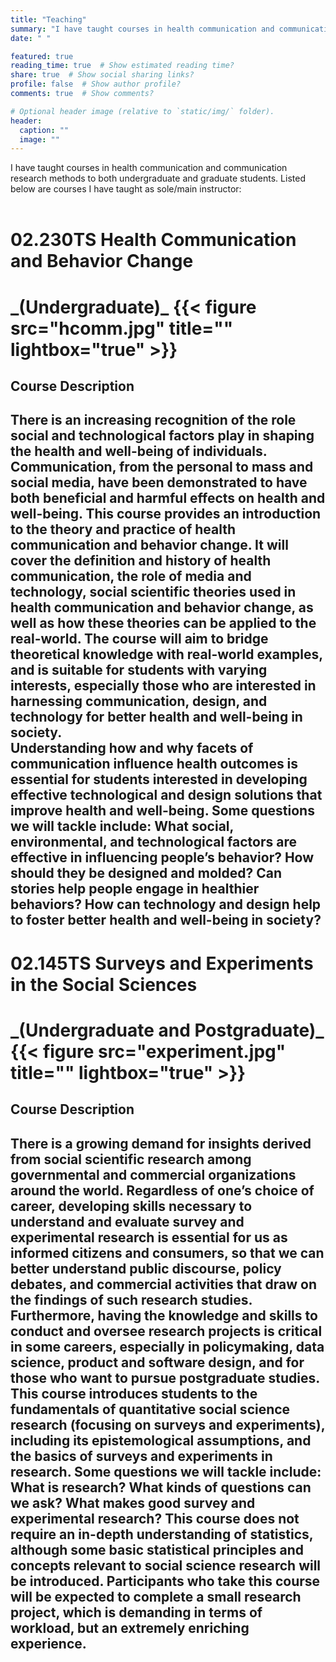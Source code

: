```yaml
---
title: "Teaching"
summary: "I have taught courses in health communication and communication research methods to both undergraduate and graduate students. Listed below are courses I have taught as sole/main instructor:"
date: " "

featured: true
reading_time: true  # Show estimated reading time?
share: true  # Show social sharing links?
profile: false  # Show author profile?
comments: true  # Show comments?

# Optional header image (relative to `static/img/` folder).
header:
  caption: ""
  image: ""
---
```

I have taught courses in health communication and communication research methods to both undergraduate and graduate students. Listed below are courses I have taught as sole/main instructor: 
<br/>
<br/>
<h1>02.230TS Health Communication and Behavior Change<h1> _(Undergraduate)_
{{< figure src="hcomm.jpg" title="" lightbox="true" >}}
<br/>
<h2>Course Description<h2>
There is an increasing recognition of the role social and technological factors play in shaping the health and well-being of individuals. Communication, from the personal to mass and social media, have been demonstrated to have both beneficial and harmful effects on health and well-being. This course provides an introduction to the theory and practice of health communication and behavior change. It will cover the definition and history of health communication, the role of media and technology, social scientific theories used in health communication and behavior change, as well as how these theories can be applied to the real-world. The course will aim to bridge theoretical knowledge with real-world examples, and is suitable for students with varying interests, especially those who are interested in harnessing communication, design, and technology for better health and well-being in society. <br/> Understanding how and why facets of communication influence health outcomes is essential for students interested in developing effective technological and design solutions that improve health and well-being. Some questions we will tackle include: What social, environmental, and technological factors are effective in influencing people’s behavior? How should they be designed and molded? Can stories help people engage in healthier behaviors? How can technology and design help to foster better health and well-being in society?
<br/>
<h1>02.145TS Surveys and Experiments in the Social Sciences<h1> _(Undergraduate and Postgraduate)_
{{< figure src="experiment.jpg" title="" lightbox="true" >}}
<br/>
<h2>Course Description<h2>
There is a growing demand for insights derived from social scientific research among governmental and commercial organizations around the world. Regardless of one’s choice of career, developing skills necessary to understand and evaluate survey and experimental research is essential for us as informed citizens and consumers, so that we can better understand public discourse, policy debates, and commercial activities that draw on the findings of such research studies. Furthermore, having the knowledge and skills to conduct and oversee research projects is critical in some careers, especially in policymaking, data science, product and software design, and for those who want to pursue postgraduate studies. This course introduces students to the fundamentals of quantitative social science research (focusing on surveys and experiments), including its epistemological assumptions, and the basics of surveys and experiments in research. Some questions we will tackle include: What is research? What kinds of questions can we ask? What makes good survey and experimental research? This course does not require an in-depth understanding of statistics, although some basic statistical principles and concepts relevant to social science research will be introduced. Participants who take this course will be expected to complete a small research project, which is demanding in terms of workload, but an extremely enriching experience.
